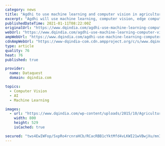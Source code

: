 ```yaml
---
category: news
title: "Agdhi to use machine learning and computer vision in agriculture"
excerpt: "Agdhi will use machine learning, computer vision, edge computing and spectral imaging techniques to detect the defects in seeds and crops"
publishedDateTime: 2021-01-11T08:22:00Z
originalUrl: "https://www.dqindia.com/agdhi-use-machine-learning-computer-vision-agriculture/"
webUrl: "https://www.dqindia.com/agdhi-use-machine-learning-computer-vision-agriculture/"
ampWebUrl: "https://www.dqindia.com/agdhi-use-machine-learning-computer-vision-agriculture/amp/"
cdnAmpWebUrl: "https://www-dqindia-com.cdn.ampproject.org/c/s/www.dqindia.com/agdhi-use-machine-learning-computer-vision-agriculture/amp/"
type: article
quality: 76
heat: 76
published: true

provider:
  name: Dataquest
  domain: dqindia.com

topics:
  - Computer Vision
  - AI
  - Machine Learning

images:
  - url: "https://www.dqindia.com/wp-content/uploads/2015/10/Agriculture1.jpg"
    width: 800
    height: 529
    isCached: true

secured: "tws4EwIWFop/SxpRo4rcnraHCb/RCacRBB1cYktMfd4vLKWI21wVBwjXu/mnIzYFSZtG9eHC5aX0n6cYKemMH66F/M9EwUEROpfvqm1XMwh8iAtmxl9h+ok+/h1iRvW5jHxtIpidLOlIaA/AG1jvLAKjaE7ZmFt8RAoHnSlj3lXSfQa4O90XsamqX50f9cMaPx7uNPLYkO7GPh50wz6AEoXrA+llK9qyC08Ol1iND2mq3cCqNYrYxBm8+PdgocNJ9ZDAt2c5x/dQIgcUXMM9PZSgpPbXweoMoLY247H6J9dSZiOa+kkU6OU1jZxM3uQBv2dHvM69C0tlC+Mt5ZB6F2BnenPJEWAcacpJbxlcV+s=;V0BJSe0YH2pst7QVHuSM6g=="
---
```


